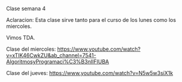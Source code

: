 Clase semana 4

Aclaracion: Esta clase sirve tanto para el curso de los lunes como los miercoles.

Vimos TDA.

Clase del miercoles: https://www.youtube.com/watch?v=xTIK46CwkZU&ab_channel=7541-AlgoritmosyProgramaci%C3%B3nIIFIUBA

Clase del jueves: https://www.youtube.com/watch?v=N5w5w3siX1k

